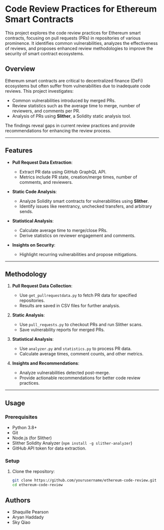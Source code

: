 # Code Review Practices for Ethereum Smart Contracts

This project explores the code review practices for Ethereum smart contracts, focusing on pull requests (PRs) in repositories of various prominence. It identifies common vulnerabilities, analyzes the effectiveness of reviews, and proposes enhanced review methodologies to improve the security of smart contract ecosystems.

## Overview

Ethereum smart contracts are critical to decentralized finance (DeFi) ecosystems but often suffer from vulnerabilities due to inadequate code reviews. This project investigates:
- Common vulnerabilities introduced by merged PRs.
- Review statistics such as the average time to merge, number of reviewers, and comments per PR.
- Analysis of PRs using **Slither**, a Solidity static analysis tool.

The findings reveal gaps in current review practices and provide recommendations for enhancing the review process.

---

## Features

- **Pull Request Data Extraction**:
  - Extract PR data using GitHub GraphQL API.
  - Metrics include PR state, creation/merge times, number of comments, and reviewers.

- **Static Code Analysis**:
  - Analyze Solidity smart contracts for vulnerabilities using **Slither**.
  - Identify issues like reentrancy, unchecked transfers, and arbitrary sends.

- **Statistical Analysis**:
  - Calculate average time to merge/close PRs.
  - Derive statistics on reviewer engagement and comments.

- **Insights on Security**:
  - Highlight recurring vulnerabilities and propose mitigations.

---

## Methodology

1. **Pull Request Data Collection**:
   - Use `get_pullrequestdata.py` to fetch PR data for specified repositories.
   - Results are saved in CSV files for further analysis.

2. **Static Analysis**:
   - Use `pull_requests.py` to checkout PRs and run Slither scans.
   - Save vulnerability reports for merged PRs.

3. **Statistical Analysis**:
   - Use `analyzer.py` and `statistics.py` to process PR data.
   - Calculate average times, comment counts, and other metrics.

4. **Insights and Recommendations**:
   - Analyze vulnerabilities detected post-merge.
   - Provide actionable recommendations for better code review practices.

---

## Usage

### Prerequisites
- Python 3.8+
- Git
- Node.js (for Slither)
- Slither Solidity Analyzer (`npm install -g slither-analyzer`)
- GitHub API token for data extraction.

### Setup
1. Clone the repository:
   ```bash
   git clone https://github.com/yourusername/ethereum-code-review.git
   cd ethereum-code-review

## Authors
- Shaquille Pearson
- Aryan Haddady
- Sky Qiao

